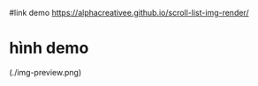 #link demo
https://alphacreativee.github.io/scroll-list-img-render/

# hình demo

(./img-preview.png)
